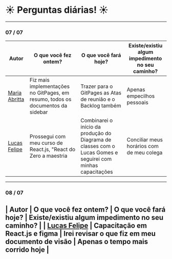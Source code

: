 # ☀️ Perguntas diárias! ☀️

-----------------------------------------------------------------------------------------------------------

<p align="center"> 
 <h3 align="left"> 
     07 / 07
 </h1>
</p>

|  Autor | O que você fez ontem? | O que você fará hoje? | Existe/existiu algum impedimento no seu caminho? |
|--|--|--|--|
| [Maria Abritta](https://github.com/MariaAbritta) | Fiz mais implementações no GitPages, em resumo, todos os documentos da sidebar | Trazer para o GitPages as Atas de reunião e o Backlog também | Apenas empecilhos pessoais |
| [Lucas Felipe](https://github.com/lucasfs1007) | Prossegui com meu curso de React.js, "React do Zero a maestria | Combinarei o início da produção do Diagrama de classes com o Lucas Gomes e seguirei com minhas capacitações | Conciliar meus horários com de meu colega |

-----------------------------------------------------------------------------------------------------------
<p align="center"> 
 <h3 align="left"> 
     08 / 07
 </h1>
</p>

|  Autor | O que você fez ontem? | O que você fará hoje? | Existe/existiu algum impedimento no seu caminho? |
| [Lucas Felipe](https://github.com/lucasfs1007) | Capacitação em React.js e figma  | Irei revisar o que fiz em meu documento de visão | Apenas o tempo mais corrido hoje |
-----------------------------------------------------------------------------------------------------------

